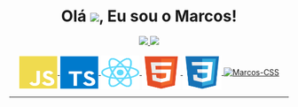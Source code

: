 <h1 align="center">Olá <img src="https://raw.githubusercontent.com/kaueMarques/kaueMarques/master/hi.gif" width="30px">, Eu sou o Marcos!</h1>
 
 <div align="center">
  <a href="https://github.com/marcos-hein">
  <img height="200em" src="https://github-readme-stats.vercel.app/api?username=marcos-hein&show_icons=true&theme=dark&include_all_commits=true&count_private=true"/>
  <img height="200em" src="https://github-readme-stats.vercel.app/api/top-langs/?username=marcos-hein&layout=compact&langs_count=7&theme=dark"/>
 </div>
<div style="display: inline_block" align="center"><br>
  <img align="center" alt="Marcos-Js" height="60" width="70" src="https://raw.githubusercontent.com/devicons/devicon/master/icons/javascript/javascript-plain.svg">
  <img align="center" alt="Marcos-Ts" height="60" width="70" src="https://raw.githubusercontent.com/devicons/devicon/master/icons/typescript/typescript-plain.svg">
  <img align="center" alt="Marcos-React" height="60" width="70" src="https://raw.githubusercontent.com/devicons/devicon/master/icons/react/react-original.svg">
  <img align="center" alt="Marcos-HTML" height="60" width="70" src="https://raw.githubusercontent.com/devicons/devicon/master/icons/html5/html5-original.svg">
  <img align="center" alt="Marcos-CSS" height="60" width="70" src="https://raw.githubusercontent.com/devicons/devicon/master/icons/css3/css3-original.svg">
  <img align="center" alt="Marcos-CSS" height="60" width="70" src="https://cdn.jsdelivr.net/gh/devicons/devicon/icons/spring/spring-original.svg">
<!--   <img align="center" alt="Marcos-Python" height="30" width="40" src="https://raw.githubusercontent.com/devicons/devicon/master/icons/python/python-original.svg"> -->
<!--   <img align="center" alt="Marcos-Csharp" height="60" width="70" src="https://raw.githubusercontent.com/devicons/devicon/master/icons/csharp/csharp-original.svg"> -->
</div>
  
---
  
